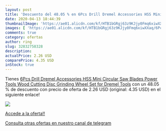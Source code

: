 ```yaml
---
layout: post
title: 'Descuento del 48.05 % en 6Pcs Drill Dremel Accessories HSS Mini C'
date: 2020-04-13 18:44:39
thumbnailImage: 'https://ae01.alicdn.com/kf/HTB1bGRgj63z9KJjy0Fmq6xiwXXaq/6Pcs-Drill-Dremel-Accessories-HSS-Mini-Circular-Saw-Blades-Power-Tools-Wood-Cutting-Disc-Grinding-Wheel.jpg_350x350._SL200_.jpg'
images: [ 'https://ae01.alicdn.com/kf/HTB1bGRgj63z9KJjy0Fmq6xiwXXaq/6Pcs-Drill-Dremel-Accessories-HSS-Mini-Circular-Saw-Blades-Power-Tools-Wood-Cutting-Disc-Grinding-Wheel.jpg_350x350._SL200_.jpg' ]
comments: true
category: ofertas
author: ring
slug: 32832758328
description:
actualPrice: 2.26 USD
comparePrice: 4.35 USD
inStock: true
---
```


Tienes [6Pcs Drill Dremel Accessories HSS Mini Circular Saw Blades Power Tools Wood Cutting Disc Grinding Wheel Set for Dremel Tools](https://www.amazon.com/dp/32832758328/?tag=redken08-20) con un 48.05 % de descuento con precio de oferta de 2.26 USD (original: 4.35 USD) en el siguiente enlace!

[![](https://ae01.alicdn.com/kf/HTB1bGRgj63z9KJjy0Fmq6xiwXXaq/6Pcs-Drill-Dremel-Accessories-HSS-Mini-Circular-Saw-Blades-Power-Tools-Wood-Cutting-Disc-Grinding-Wheel.jpg_350x350._SL200_.jpg)](https://www.amazon.com/dp/32832758328/?tag=redken08-20)

[Accede a la oferta!!](https://www.amazon.com/dp/32832758328/?tag=redken08-20)

[Consulta otras ofertas en nuestro canal de telegram](https://t.me/s/ofertas25)
